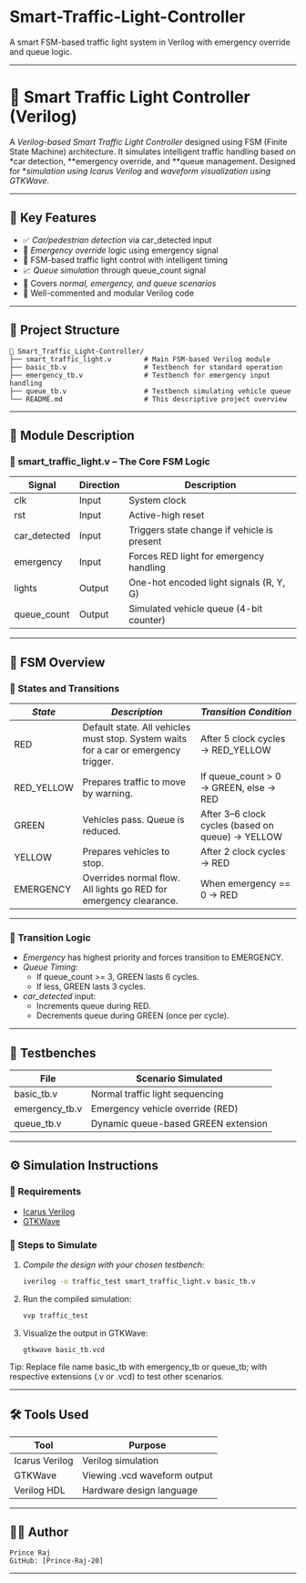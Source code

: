 # Smart-Traffic-Light-Controller
A smart FSM-based traffic light system in Verilog with emergency override and queue logic.

---

# 🚦 Smart Traffic Light Controller (Verilog)

A *Verilog-based Smart Traffic Light Controller* designed using FSM (Finite State Machine) architecture. It simulates intelligent traffic handling based on *car detection, **emergency override, and **queue management. Designed for **simulation using Icarus Verilog* and *waveform visualization using GTKWave*.

---

## 🎯 Key Features

- ✅ *Car/pedestrian detection* via car_detected input  
- 🚨 *Emergency override* logic using emergency signal  
- 🧠 FSM-based traffic light control with intelligent timing  
- 📈 *Queue simulation* through queue_count signal  
- 🔁 Covers *normal, emergency, and queue scenarios*  
- 💬 Well-commented and modular Verilog code

---

## 📂 Project Structure

```
📁 Smart_Traffic_Light-Controller/
├── smart_traffic_light.v        # Main FSM-based Verilog module 
├── basic_tb.v                   # Testbench for standard operation 
├── emergency_tb.v               # Testbench for emergency input handling 
├── queue_tb.v                   # Testbench simulating vehicle queue 
└── README.md                    # This descriptive project overview 
```

---

## 🧩 Module Description

### 📜 smart_traffic_light.v – The Core FSM Logic

| Signal         | Direction | Description                                  |
|----------------|-----------|----------------------------------------------|
| clk          | Input     | System clock                                 |
| rst          | Input     | Active-high reset                            |
| car_detected | Input     | Triggers state change if vehicle is present  |
| emergency    | Input     | Forces RED light for emergency handling      |
| lights       | Output    | One-hot encoded light signals (R, Y, G)      |
| queue_count  | Output    | Simulated vehicle queue (4-bit counter)      |

---

## 🔄 FSM Overview

### 🧠 States and Transitions

| *State*      | *Description*                                                         | *Transition Condition*                                |
|----------------|-------------------------------------------------------------------------|----------------------------------------------------------|
| RED          | Default state. All vehicles must stop. System waits for a car or emergency trigger.     | After 5 clock cycles → RED_YELLOW                      |
| RED_YELLOW   | Prepares traffic to move by warning.                                     | If queue_count > 0 → GREEN, else → RED             |
| GREEN        | Vehicles pass. Queue is reduced.                                         | After 3–6 clock cycles (based on queue) → YELLOW       |
| YELLOW       | Prepares vehicles to stop.                                               | After 2 clock cycles → RED                             |
| EMERGENCY    | Overrides normal flow. All lights go RED for emergency clearance.        | When emergency == 0 → RED                            |

---

### 🔁 Transition Logic

- *Emergency* has highest priority and forces transition to EMERGENCY.
- *Queue Timing*:
  - If queue_count >= 3, GREEN lasts 6 cycles.
  - If less, GREEN lasts 3 cycles.
- *car_detected* input:
  - Increments queue during RED.
  - Decrements queue during GREEN (once per cycle).

---

## 🧪 Testbenches

| File           | Scenario Simulated                  |
|----------------|-------------------------------------|
| basic_tb.v     | Normal traffic light sequencing     |
| emergency_tb.v | Emergency vehicle override (RED)    |
| queue_tb.v     | Dynamic queue-based GREEN extension |

---

## ⚙ Simulation Instructions

### 🧰 Requirements
- [Icarus Verilog](http://iverilog.icarus.com/)
- [GTKWave](http://gtkwave.sourceforge.net/)

### 🏃 Steps to Simulate

1. *Compile the design with your chosen testbench:*
   ```bash
   iverilog -o traffic_test smart_traffic_light.v basic_tb.v

2. Run the compiled simulation:
   ```bash
   vvp traffic_test

4. Visualize the output in GTKWave:
   ```
   gtkwave basic_tb.vcd
   ```

Tip: Replace file name basic_tb with emergency_tb or queue_tb; with respective extensions (.v or .vcd) to test other scenarios.
     
---

## 🛠 Tools Used

| Tool            | Purpose                     |
|-----------------|-----------------------------|
| Icarus Verilog  |	Verilog simulation          |
| GTKWave         |	Viewing .vcd waveform output|
| Verilog HDL     |	Hardware design language    |

---

## 👨‍💻 Author
   ```
   Prince Raj
   GitHub: [Prince-Raj-20]
   ```

---

